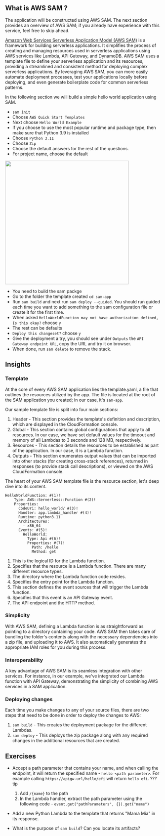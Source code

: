 ## What is AWS SAM ?
The application will be constructed using AWS SAM. The next section provides an overview of AWS SAM; if you already have experience with this service, feel free to skip ahead.

[Amazon Web Services Serverless Application Model (AWS SAM)](https://aws.amazon.com/serverless/sam/) is a framework for building serverless applications. It simplifies the process of creating and managing resources used in serverless applications using AWS services like Lambda, API Gateway, and DynamoDB. 
AWS SAM uses a template file to define your serverless application and its resources, providing a streamlined and consistent method for deploying complex serverless applications. 
By leveraging AWS SAM, you can more easily automate deployment processes, test your applications locally before deploying, and even generate boilerplate code for common serverless patterns.

In the following section we will build a simple hello world application using SAM.

* `sam init`
* Choose `AWS Quick Start Templates`
* Next choose `Hello World Example`
* If you choose to use the most popular runtime and package type, then make sure that Python 3.9 is installed
* Choose `Python 3.11`
* Choose `Zip`
* Choose the default answers for the rest of the questions.
* For project name, choose the default
<img src="https://github.com/aws-hebrew-book/building-serverless-in-hebrew-workshop/assets/110536677/4bf1a5ca-cdbe-455b-a29d-2ce4a4ddddf0" width="400">

* You need to build the sam packge 
* Go to the folder the template created `cd sam-app`
* Run `sam build` and next run `sam deploy --guided`. You should run guided each time you want to add something to the sam configuration file or create it for the first time.
* When asked `HelloWorldFunction may not have authorization defined, Is this okay?` choose `y`
* The rest can be defaults
* `Deploy this changeset?` choose `y`
* Give the deployment a try, you should see under `Outputs` the `API Gateway endpoint URL`, copy the URL and try it on browser.
* When done, run `sam delete` to remove the stack.

## Insights

### Template
	
At the core of every AWS SAM application lies the template.yaml, a file that outlines the resources utilized by the app. The file is located at the root of the SAM application you created; in our case, it's `sam-app`. 

Our sample template file is split into four main sections:
  <ol>
    <li>
      Header - This section provides the template's definition and description, which are displayed in the CloudFormation console.
    </li>
    <li>
      Global - This section contains global configurations that apply to all resources. In our case, we have set default values for the timeout and memory of all Lambdas to 3 seconds and 128 MB, respectively.
    </li>
    <li>
      Resources - This section details the resources to be established as part of the application. In our case, it is a Lambda function.
    </li>
    <li>
      Outputs - This section enumerates output values that can be imported into other stacks (for creating cross-stack references), returned in responses (to provide stack call descriptions), or viewed on the AWS CloudFormation console.
    </li>
  </ol>

The heart of your AWS SAM template file is the resource section, let's deep dive into its content.


```{ .yaml .annotate }
HelloWorldFunction: #(1)!
    Type: AWS::Serverless::Function #(2)!
    Properties:
      CodeUri: hello_world/ #(3)!
      Handler: app.lambda_handler #(4)!
      Runtime: python3.11
      Architectures:
        - x86_64
      Events: #(5)!
        HelloWorld:
          Type: Api #(6)!
          Properties: #(7)!
            Path: /hello 
            Method: get
```

1. This is the logical ID for the Lambda function.
2. Specifies that the resource is a Lambda function. There are many different resource types.
3. The directory where the Lambda function code resides.
4. Specifies the entry point for the Lambda function.
5. This section defines the event sources that will trigger the Lambda function.
6. Specifies that this event is an API Gateway event.
7. The API endpoint and the HTTP method.
	
### Simplicity
With AWS SAM, defining a Lambda function is as straightforward as pointing to a directory containing your code. AWS SAM then takes care of bundling the folder's contents along with the necessary dependencies into a zip file, and uploading it to AWS. It also automatically generates the appropriate IAM roles for you during this process.
  
### Interoperability
A key advantage of AWS SAM is its seamless integration with other services. For instance, in our example, we've integrated our Lambda function with API Gateway, demonstrating the simplicity of combining AWS services in a SAM application.

### Deploying changes
Each time you make changes to any of your source files, there are two steps that need to be done in order to deploy the changes to AWS:

1. `sam build` - This creates the deployment package for the different Lambdas.
2. `sam deploy` - This deploys the zip package along with any required changes in the additional resources that are created.

## Exercises
* Accept a path parameter that contains your name, and when calling the endpoint, it will return the specified name - `hello <path parameter>`. For example calling `https://apigw-url/hello/efi` will return `hello efi`.
??? tip
    1. Add `/{name}` to the path
    2. In the Lambda handler, extract the path parameter using the following code - `event.get("pathParameters", {}).get("name")`

* Add a new Python Lambda to the template that returns "Mama Mia" in its response.
* What is the purpose of `sam build`? Can you locate its artifacts?
